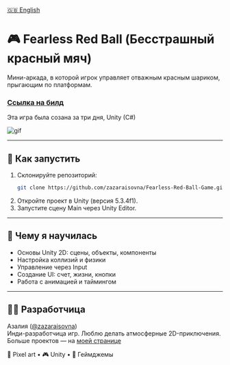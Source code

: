 [🇬🇧 English](README.md)

# 🎮 Fearless Red Ball (Бесстрашный красный мяч)

Мини-аркада, в которой игрок управляет отважным красным шариком, прыгающим по платформам.
### [Ссылка на билд](https://zaza.itch.io/fearless-red-ball)
Эта игра была созана за три дня, Unity (C#)

![gif](https://github.com/zazaraisovna/challenge3/blob/master/zaza_challenge_3_wsgames_small.gif)

---

## 🚀 Как запустить

1. Склонируйте репозиторий:
   ```bash
   git clone https://github.com/zazaraisovna/Fearless-Red-Ball-Game.git
   ```
2. Откройте проект в Unity (версия 5.3.4f1).
3. Запустите сцену Main через Unity Editor.

---

## 🧠 Чему я научилась

- Основы Unity 2D: сцены, объекты, компоненты
- Настройка коллизий и физики
- Управление через Input
- Создание UI: счет, жизни, кнопки
- Работа с анимацией и таймингом

---

## 👩‍💻 Разработчица

Азалия ([@zazaraisovna](https://github.com/zazaraisovna))  
Инди-разработчица игр. Люблю делать атмосферные 2D-приключения.  
Больше проектов — на [моей странице](https://github.com/zazaraisovna)

🎨 Pixel art • 🎮 Unity • 🧪 Геймджемы
